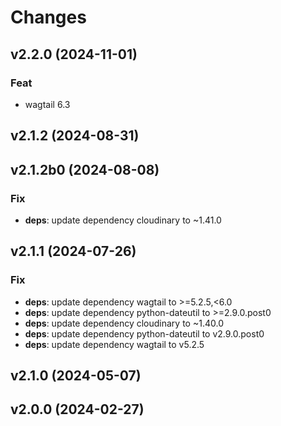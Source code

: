 # Changes

## v2.2.0 (2024-11-01)

### Feat

-   wagtail 6.3

## v2.1.2 (2024-08-31)

## v2.1.2b0 (2024-08-08)

### Fix

-   **deps**: update dependency cloudinary to ~1.41.0

## v2.1.1 (2024-07-26)

### Fix

-   **deps**: update dependency wagtail to >=5.2.5,<6.0
-   **deps**: update dependency python-dateutil to >=2.9.0.post0
-   **deps**: update dependency cloudinary to ~1.40.0
-   **deps**: update dependency python-dateutil to v2.9.0.post0
-   **deps**: update dependency wagtail to v5.2.5

## v2.1.0 (2024-05-07)

## v2.0.0 (2024-02-27)
